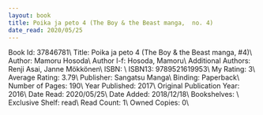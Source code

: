 ```yaml
---
layout: book
title: Poika ja peto 4 (The Boy & the Beast manga,  no. 4)
date_read: 2020/05/25
---
```


Book Id: 37846781\ 
Title: Poika ja peto 4 (The Boy & the Beast manga, #4)\ 
Author: Mamoru Hosoda\ 
Author l-f: Hosoda, Mamoru\ 
Additional Authors: Renji Asai, Janne Mökkönen\ 
ISBN: \ 
ISBN13: 9789521619953\ 
My Rating: 3\ 
Average Rating: 3.79\ 
Publisher: Sangatsu Manga\ 
Binding: Paperback\ 
Number of Pages: 190\ 
Year Published: 2017\ 
Original Publication Year: 2016\ 
Date Read: 2020/05/25\ 
Date Added: 2018/12/18\ 
Bookshelves: \ 
Exclusive Shelf: read\ 
Read Count: 1\ 
Owned Copies: 0\ 

